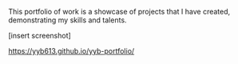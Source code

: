 This portfolio of work is a showcase of projects that I have created, demonstrating my skills and talents.

[insert screenshot]

https://yyb613.github.io/yyb-portfolio/
